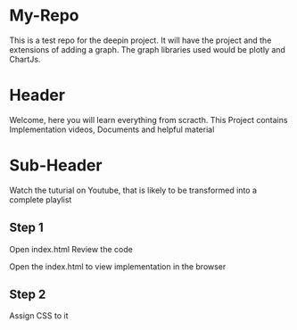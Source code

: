 # My-Repo

This is a test repo for the deepin project. It will have the project and the extensions of adding a graph. The graph libraries used would be plotly and ChartJs.

# Header

Welcome, here you will learn everything from scracth. This Project contains Implementation videos, Documents and helpful material


# Sub-Header

Watch the tuturial on Youtube, that is likely to be transformed into  a complete playlist


## Step 1

Open index.html
Review the code

Open the index.html to view implementation in the browser


## Step 2

Assign CSS to it